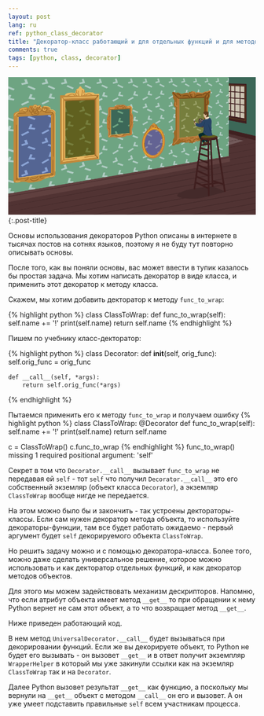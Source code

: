 ```yaml
---
layout: post
lang: ru
ref: python_class_decorator
title: "Декоратор-класс работающий и для отдельных функций и для методов объектов Python"
comments: true
tags: [python, class, decorator]
---
```

![](/images/decorators.png){:.post-title}

Основы использования декораторов Python описаны в интернете в тысячах постов на сотнях языков,
поэтому я не буду тут повторно описывать основы.

После того, как вы поняли основы, вас может ввести в тупик казалось бы простая задача.
Мы хотим написать декоратор в виде класса, и применить этот декоратор к методу класса.

Скажем, мы хотим добавить декторатор к методу `func_to_wrap`:

{% highlight python %}
class ClassToWrap:
    def func_to_wrap(self):
        self.name += '!'
        print(self.name)
        return self.name
{% endhighlight %}

Пишем по учебнику класс-декторатор:

{% highlight python %}
class Decorator:
    def __init__(self, orig_func):
        self.orig_func = orig_func

    def __call__(self, *args):
        return self.orig_func(*args)
{% endhighlight %}

Пытаемся применить его к методу `func_to_wrap` и получаем ошибку 
{% highlight python %}
class ClassToWrap:
    @Decorator
    def func_to_wrap(self):
        self.name += '!'
        print(self.name)
        return self.name
        
c = ClassToWrap()
c.func_to_wrap
{% endhighlight %}
    func_to_wrap() missing 1 required positional argument: 'self'

Секрет в том что `Decorator.__call__` вызывает `func_to_wrap` не передавая ей `self` - тот `self` что
получил `Decorator.__call__` это его собственный экземляр (объект класса `Decorator`), а экземляр 
`ClassToWrap` вообще нигде не передается.

На этом можно было бы и закончить - так устроены дектораторы-классы. Если сам нужен декоратор метода
объекта, то используйте декораторы-функции, там все будет работать ожидаемо - первый аргумент будет `self`
декорируемого объекта `ClassToWrap`.

Но решить задачу можно и с помощью декоратора-класса. Более того, можно даже сделать универсальное решение,
которое можно использовать и как декторатор отдельных функций, и как декоратор методов объектов.

Для этого мы можем задействовать механизм дескрипторов. Напомню, что если атрибут объекта имеет метод `__get__` 
то при обращении к нему Python вернет не сам этот объект, а то что возвращает метод `__get__`.

Ниже приведен работающий код.

В нем метод `UniversalDecorator.__call__` будет вызываться при декорировании функций.
Если же вы декорируете объект, то Python не будет его вызывать - он вызовет `__get__` и в ответ получит
экземпляр `WrapperHelper` в который мы уже закинули ссылки как на экземляр `ClassToWrap` так и на `Decorator`.

Далее Python вызовет результат `__get__` как функцию, а поскольку мы вернули на `__get__` объект с методом
`__call__` он его и вызовет. А он уже умеет подставить правильные `self` всем участникам процесса. 

<script src="https://gist.github.com/andgineer/026a617528c5740da24ec984ac282ee6.js"></script>
